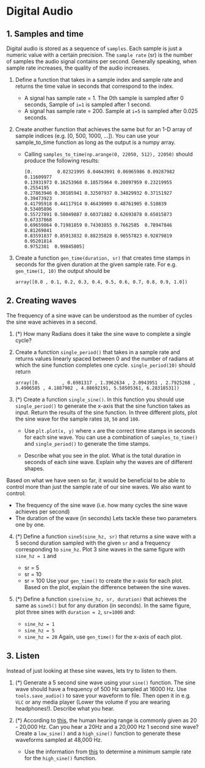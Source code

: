 

# Digital Audio
## 1. Samples and time
Digital audio is stored as a sequence of `samples`. Each sample is just a numeric value with a certain precision. The `sample rate` (sr) is the number of samples the audio signal contains per second. Generally speaking, when sample rate increases, the quality of the audio increases.

1. Define a function that takes in a sample index and sample rate and returns the time value in seconds that correspond to the index.
    * A signal has sample rate = 1. The 0th sample is sampled after 0 seconds, Sample of `i=1` is sampled after 1 second.
    * A signal has sample rate = 200. Sample at `i=5` is sampled after 0.025 seconds.


2. Create another function that achieves the same but for an 1-D array of sample indices (e.g. [0, 500, 1000, ...]). You can use your sample_to_time function as long as the output is a numpy array.
    * Calling `samples_to_time(np.arange(0, 22050, 512), 22050)` should produce the following results:
        ```
        [0.         0.02321995 0.04643991 0.06965986 0.09287982 0.11609977
        0.13931973 0.16253968 0.18575964 0.20897959 0.23219955 0.2554195
        0.27863946 0.30185941 0.32507937 0.34829932 0.37151927 0.39473923
        0.41795918 0.44117914 0.46439909 0.48761905 0.510839   0.53405896
        0.55727891 0.58049887 0.60371882 0.62693878 0.65015873 0.67337868
        0.69659864 0.71981859 0.74303855 0.7662585  0.78947846 0.81269841
        0.83591837 0.85913832 0.88235828 0.90557823 0.92879819 0.95201814
        0.9752381  0.99845805]
        ```

3. Create a function `gen_time(duration, sr)` that creates time stamps in seconds for the given duration at the given sample rate. For e.g. `gen_time(1, 10)` the output should be
    ```
    array([0.0 , 0.1, 0.2, 0.3, 0.4, 0.5, 0.6, 0.7, 0.8, 0.9, 1.0])
    ```

## 2. Creating waves
The frequency of a sine wave can be understood as the number of cycles the sine wave achieves in a second.

1. (*) How many Radians does it take the sine wave to complete a single cycle?

2. Create a function `single_period()` that takes in a sample rate and returns values linearly spaced between 0 and the number of radians at which the sine function completes one cycle. `single_period(10)` should return
    ```
    array([0.        , 0.6981317 , 1.3962634 , 2.0943951 , 2.7925268 ,
    3.4906585 , 4.1887902 , 4.88692191, 5.58505361, 6.28318531])
    ```

3. (*) Create a function `single_sine()`. In this function you should use `single_period()` to generate the x-axis that the sine function takes as input. Return the results of the sine function. In three different plots, plot the sine wave for the sample rates `10`, `50` and `100`.
    * Use `plt.plot(x, y)` where `x` are the correct time stamps in seconds for each sine wave. You can use a combination of `samples_to_time()` and `single_period()` to generate the time stamps.

    * Describe what you see in the plot. What is the total duration in seconds of each sine wave. Explain why the waves are of different shapes.


Based on what we have seen so far, it would be beneficial to be able to control more than just the sample rate of our sine waves. We also want to control:
* The frequency of the sine wave (i.e. how many cycles the sine wave achieves per second)
* The duration of the wave (in seconds)
Lets tackle these two parameters one by one.

4. (*) Define a function `sine5(sine_hz, sr)` that returns a sine wave with a 5 second duration sampled with the given `sr` and a frequency corresponding to `sine_hz`. Plot 3 sine waves in the same figure with `sine_hz = 1` and
    * sr = 5
    * sr = 10
    * sr = 100
Use your `gen_time()` to create the x-axis for each plot. Based on the plot, explain the difference between the sine waves.

5. (*) Define a function `sine(sine_hz, sr, duration)` that achieves the same as `sine5()` but for any duration (in seconds). In the same figure, plot three sines with `duration = 2`, `sr=1000` and:
    * `sine_hz = 1`
    * `sine_hz = 5`
    * `sine_hz = 20`
Again, use `gen_time()` for the x-axis of each plot.


## 3. Listen
Instead of just looking at these sine waves, lets try to listen to them.

1. (*) Generate a 5 second sine wave using your `sine()` function. The sine wave should have a frequency of 500 Hz sampled at 16000 Hz. Use `tools.save_audio()` to save your waveform to file. Then open it in e.g. `VLC` or any media player (Lower the volume if you are wearing headphones!). Describe what you hear.

2. (*) According to [this](https://en.wikipedia.org/wiki/Hearing_range), the human hearing range is commonly given as 20 - 20,000 Hz. Can you hear a 20Hz and a 20,000 Hz 1 second sine wave? Create a `low_sine()` and a `high_sine()` function to generate these waveforms sampled at 48,000 Hz.
    * Use the information from [this](http://www.speech.zone/sampling-and-quantisation/) to determine a minimum sample rate for the `high_sine()` function.
